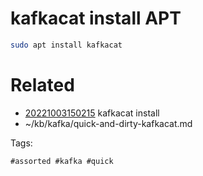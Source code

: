 # kafkacat install APT
```bash
sudo apt install kafkacat
```

# Related

- [20221003150215](/zet/20221003150215/README.md) kafkacat install
- ~/kb/kafka/quick-and-dirty-kafkacat.md

Tags:

    #assorted #kafka #quick
